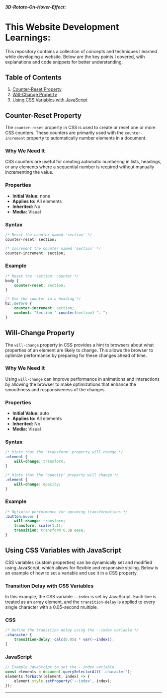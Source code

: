 ##### 3D-Rotate-On-Hover-Effect:

# This Website Development Learnings:

This repository contains a collection of concepts and techniques I learned while developing a website. Below are the key points I covered, with explanations and code snippets for better understanding.

## Table of Contents
1. [Counter-Reset Property](#counter-reset-property)
2. [Will-Change Property](#will-change-property)
3. [Using CSS Variables with JavaScript](#using-css-variables-with-javascript)

## Counter-Reset Property

The `counter-reset` property in CSS is used to create or reset one or more CSS counters. These counters are primarily used with the `counter-increment` property to automatically number elements in a document.

### Why We Need It
CSS counters are useful for creating automatic numbering in lists, headings, or any elements where a sequential number is required without manually incrementing the value.

### Properties
- **Initial Value:** none
- **Applies to:** All elements
- **Inherited:** No
- **Media:** Visual

### Syntax
```css
/* Reset the counter named 'section' */
counter-reset: section;

/* Increment the counter named 'section' */
counter-increment: section;
```

### Example
```css
/* Reset the 'section' counter */
body {
    counter-reset: section;
}

/* Use the counter in a heading */
h2::before {
    counter-increment: section;
    content: "Section " counter(section) ". ";
}
```

## Will-Change Property

The `will-change` property in CSS provides a hint to browsers about what properties of an element are likely to change. This allows the browser to optimize performance by preparing for these changes ahead of time.

### Why We Need It
Using `will-change` can improve performance in animations and interactions by allowing the browser to make optimizations that enhance the smoothness and responsiveness of the changes.

### Properties
- **Initial Value:** auto
- **Applies to:** All elements
- **Inherited:** No
- **Media:** Visual

### Syntax
```css
/* Hints that the 'transform' property will change */
.element {
    will-change: transform;
}

/* Hints that the 'opacity' property will change */
.element {
    will-change: opacity;
}
```

### Example
```css
/* Optimize performance for upcoming transformations */
.button:hover {
    will-change: transform;
    transform: scale(1.1);
    transition: transform 0.3s ease;
}
```

## Using CSS Variables with JavaScript

CSS variables (custom properties) can be dynamically set and modified using JavaScript, which allows for flexible and responsive styling. Below is an example of how to set a variable and use it in a CSS property.

### Transition Delay with CSS Variables
In this example, the CSS variable `--index` is set by JavaScript. Each line is treated as an array element, and the `transition-delay` is applied to every single character with a 0.05-second multiple.

### CSS
```css
/* Define the transition delay using the --index variable */
.character {
    transition-delay: calc(0.05s * var(--index));
}
```

### JavaScript
```javascript
// Example JavaScript to set the --index variable
const elements = document.querySelectorAll('.character');
elements.forEach((element, index) => {
    element.style.setProperty('--index', index);
});
```

---
